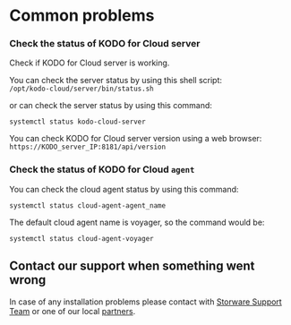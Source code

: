 # Common problems

### Check the status of KODO for Cloud server

Check if KODO for Cloud server is working.

You can check the server status by using this shell script:  
`/opt/kodo-cloud/server/bin/status.sh`

or can check the server status by using this command:

`systemctl status kodo-cloud-server`

You can check KODO for Cloud server version using a web browser:  
`https://KODO_server_IP:8181/api/version`

### Check the status of KODO for Cloud `agent` 

You can check the cloud agent status by using this command:

`systemctl status cloud-agent-agent_name`

The default cloud agent name is voyager, so the command would be:

`systemctl status cloud-agent-voyager`

## Contact our support when something went wrong

In case of any installation problems please contact with [Storware Support Team](mailto:support@storware.eu) or one of our local [partners](https://storware.eu/en/partners/).

